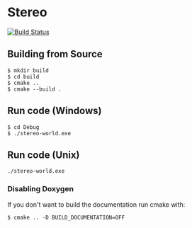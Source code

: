 
# Stereo

[![Build Status](https://travis-ci.org/mvk-pupils/stereo.svg?branch=master)](https://travis-ci.org/mvk-pupils/stereo)

## Building from Source

```
$ mkdir build
$ cd build
$ cmake ..
$ cmake --build .
```

## Run code (Windows)

```
$ cd Debug
$ ./stereo-world.exe
```

## Run code (Unix)

```
./stereo-world.exe
```

### Disabling Doxygen

If you don't want to build the documentation run cmake with:

```
$ cmake .. -D BUILD_DOCUMENTATION=OFF
```

